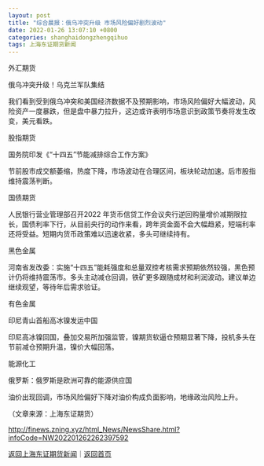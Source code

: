 ```yaml
---
layout: post
title: "综合晨报：俄乌冲突升级 市场风险偏好剧烈波动"
date: 2022-01-26 13:07:10 +0800
categories: shanghaidongzhengqihuo
tags: 上海东证期货新闻
---
```

<p>外汇期货</p>
 <p>俄乌冲突升级！乌克兰军队集结</p>
 <p>我们看到受到俄乌冲突和美国经济数据不及预期影响，市场风险偏好大幅波动，风险资产一度暴跌，但是盘中暴力拉升，这边或许表明市场意识到政策节奏将发生改变，美元看跌。</p>
 <p>股指期货</p>
 <p>国务院印发《“十四五”节能减排综合工作方案》</p>
 <p>节前股市成交额萎缩，热度下降，市场波动在合理区间，板块轮动加速。后市股指维持震荡判断。</p>
 <p>国债期货</p>
 <p>人民银行营业管理部召开2022 年货币信贷工作会议央行逆回购量增价减期限拉长，国债利率下行，从目前央行的动作来看，跨年资金面不会大幅趋紧，短端利率还将受益。短期内货币政策难以迅速收紧，多头可继续持有。</p>
 <p>黑色金属</p>
 <p>河南省发改委：实施“十四五”能耗强度和总量双控考核需求预期依然较强，黑色预计仍将维持震荡市。多头主动减仓回调，铁矿更多跟随成材和利润波动。建议单边继续观望，等待年后需求验证。</p>
 <p>有色金属</p>
 <p>印尼青山首船高冰镍发运中国</p>
 <p>印尼高冰镍回国，叠加交易所加强监管，镍期货软逼仓预期显著下降，投机多头在节前减仓预期升温，镍价大幅回落。</p>
 <p>能源化工</p>
 <p>俄罗斯：俄罗斯是欧洲可靠的能源供应国</p>
 <p>油价出现回调，市场风险偏好下降对油价构成负面影响，地缘政治风险上升。</p><p class="em_media">（文章来源：上海东证期货）</p>

<http://finews.zning.xyz/html_News/NewsShare.html?infoCode=NW202201262262397592>

[返回上海东证期货新闻](//finews.withounder.com/category/shanghaidongzhengqihuo.html)｜[返回首页](//finews.withounder.com/)